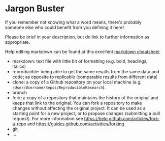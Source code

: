 # Jargon Buster

If you remember not knowing what a word means, there's probably someone else who could benefit from you defining it here!

Please be brief in your description, but do link to further information as appropriate.

Help editing markdown can be found at this excellent [markdown cheatsheet](https://github.com/adam-p/markdown-here/wiki/Markdown-Cheatsheet)

* markdown: text file with little bit of formatting (e.g. bold, headings, italics)
* reproducible: being able to get the same results from the same data and code; as opposite to replicable (comparable results from different data)
* clone: a copy of a Github repository on your local machine (e.g. `/User/Username/Repos/ReproducibleResearch`).  
* branch
* fork: a copy of a repository that maintains the history of the original and keeps that link to the original. You can fork a repository to make changes without affecting the original project. It can be used as a starting point for a new project, or to propose changes (submitting a pull request). For more information see https://help.github.com/articles/fork-a-repo and https://guides.github.com/activities/forking.
* git
* ...
